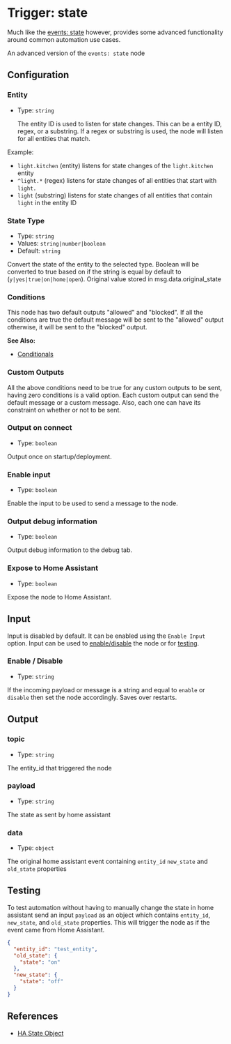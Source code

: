 # Trigger: state

Much like the [events: state](./events-state.md) however, provides some advanced functionality
around common automation use cases.

An advanced version of the `events: state` node

<!-- TODO: Needs a total rework -->

## Configuration

### Entity <Badge text="required"/>

- Type: `string`

  The entity ID is used to listen for state changes. This can be a entity ID, regex, or a substring. If a regex or substring is used, the node will listen for all entities that match.

Example:

- `light.kitchen` (entity) listens for state changes of the `light.kitchen` entity
- `^light.*` (regex) listens for state changes of all entities that start with `light.`
- `light` (substring) listens for state changes of all entities that contain `light` in the entity ID

### State Type

- Type: `string`
- Values: `string|number|boolean`
- Default: `string`

Convert the state of the entity to the selected type. Boolean will be converted to true based on if the string is equal by default to (`y|yes|true|on|home|open`). Original value stored in msg.data.original_state

### Conditions

This node has two default outputs "allowed" and "blocked". If all the
conditions are true the default message will be sent to the "allowed" output
otherwise, it will be sent to the "blocked" output.

**See Also:**

- [Conditionals](/guide/conditionals.md)

### Custom Outputs

All the above conditions need to be true for any custom outputs to be sent,
having zero conditions is a valid option. Each custom output can send the
default message or a custom message. Also, each one can have its constraint
on whether or not to be sent.

### Output on connect

- Type: `boolean`

Output once on startup/deployment.

### Enable input

- Type: `boolean`

Enable the input to be used to send a message to the node.

### Output debug information

- Type: `boolean`

Output debug information to the debug tab.

### Expose to Home Assistant

- Type: `boolean`

Expose the node to Home Assistant.

## Input

Input is disabled by default. It can be enabled using the `Enable Input` option. Input can be used to [enable/disable](#enable-disable) the node or for [testing](#testing).

### Enable / Disable

- Type: `string`

If the incoming payload or message is a string and equal to `enable` or `disable` then set the node accordingly.
Saves over restarts.

## Output

### topic

- Type: `string`

The entity_id that triggered the node

### payload

- Type: `string`

The state as sent by home assistant

### data

- Type: `object`

The original home assistant event containing `entity_id` `new_state` and `old_state` properties

## Testing

To test automation without having to manually change the state in home assistant send an input `payload` as an object which contains `entity_id`, `new_state`, and `old_state` properties. This will trigger the node as if the event came from Home Assistant.

```json
{
  "entity_id": "test_entity",
  "old_state": {
    "state": "on"
  },
  "new_state": {
    "state": "off"
  }
}
```

## References

- [HA State Object](https://home-assistant.io/docs/configuration/state_object)
